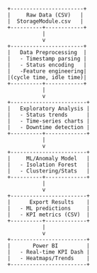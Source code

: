         +-----------------------+
        |     Raw Data (CSV)   |
        |  StorageModule.csv   |
        +----------+------------+
                   |
                   v
        +-----------------------+
        |   Data Preprocessing  |
        |   - Timestamp parsing |
        |   - Status encoding   |
        |   -Feature engineering| 
        |(cycle time, idle time)|
        +----------+------------+
                   |
                   v
        +------------------------+
        |   Exploratory Analysis |
        |   - Status trends      |
        |   - Time-series charts |
        |   - Downtime detection |
        +----------+-------------+
                   |
                   v
        +------------------------+
        |     ML/Anomaly Model   |
        |   - Isolation Forest   |
        |   - Clustering/Stats   |
        +----------+-------------+
                   |
                   v
        +------------------------+
        |      Export Results    |
        |   - ML predictions     |
        |   - KPI metrics (CSV)  |
        +----------+-------------+
                   |
                   v
        +------------------------+
        |       Power BI         |
        |   - Real-time KPI Dash |
        |   - Heatmaps/Trends    |
        +------------------------+
